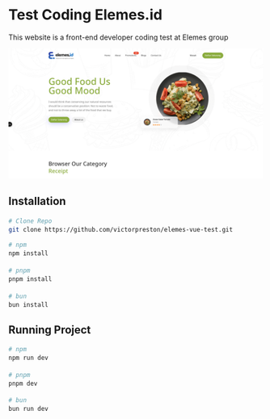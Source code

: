 # Test Coding Elemes.id

This website is a front-end developer coding test at Elemes group

![alt](./cover.png)

## Installation


```bash
# Clone Repo
git clone https://github.com/victorpreston/elemes-vue-test.git
```


```bash
# npm
npm install

# pnpm
pnpm install

# bun
bun install
```

## Running Project


```bash
# npm
npm run dev

# pnpm
pnpm dev

# bun
bun run dev
```
